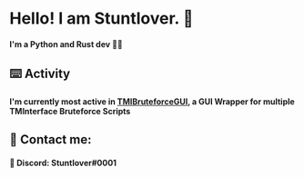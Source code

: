 # Hello! I am Stuntlover. 👋
#### I'm a Python and Rust dev 🐍🦀

## ⌨️ Activity
#### I'm currently most active in [TMIBruteforceGUI](https://github.com/CodyNinja1/TMIBruteforceGUI), a GUI Wrapper for multiple TMInterface Bruteforce Scripts

## 💬 Contact me:
#### 🔵 Discord: Stuntlover#0001
